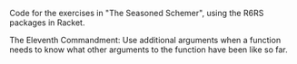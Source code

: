 Code for the exercises in "The Seasoned Schemer", using the R6RS packages in Racket.    

The Eleventh Commandment: Use additional arguments when a function needs to know what other arguments to the function have been like so far.   



